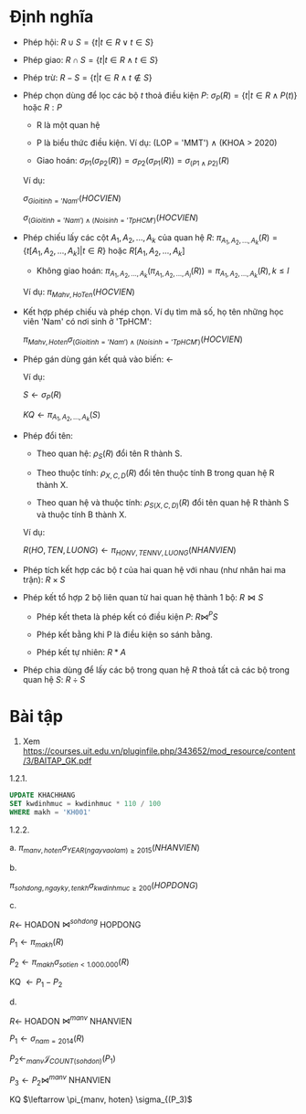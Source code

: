 # Định nghĩa

- Phép hội: $R \cup S = \{ t | t \in R \lor t \in S\}$

- Phép giao: $R \cap S = \{t | t \in R \land t \in S\}$

- Phép trừ: $R - S = \{t | t \in R \land t \notin S\}$

- Phép chọn dùng để lọc các bộ $t$ thoả điều kiện $P$: $\sigma_P(R) = \{t | t \in R \land P(t)\}$ hoặc $R: P$

  - R là một quan hệ

  - P là biểu thức điều kiện. Ví dụ: (LOP = 'MMT') $\land$ (KHOA > 2020)

  - Giao hoán: $\sigma_{P1}(\sigma_{P2}(R)) = \sigma_{P2}(\sigma_{P1}(R)) = \sigma_{(P1 \land P2)}(R)$

  Ví dụ:

    $\sigma_{Gioitinh = 'Nam'}(HOCVIEN)$

    $\sigma_{(Gioitinh = 'Nam') \land (Noisinh = 'TpHCM')}(HOCVIEN)$

- Phép chiếu lấy các cột $A_1, A_2, ..., A_k$ của quan hệ $R$: $\pi_{A_1, A_2, ..., A_k}(R) = \{t[A_1, A_2, ..., A_k] | t \in R\}$ hoặc $R[A_1, A_2, ..., A_k]$

  - Không giao hoán: $\pi_{A_1, A_2, ..., A_k}(\pi_{A_1, A_2, ..., A_l}(R)) = \pi_{A_1, A_2, ..., A_k}(R), k \le l$

  Ví dụ: $\pi_{Mahv, HoTen}(HOCVIEN)$

- Kết hợp phép chiếu và phép chọn. Ví dụ tìm mã số, họ tên những học viên 'Nam' có nơi sinh ở 'TpHCM':

  $\pi_{Mahv,Hoten}\sigma_{(Gioitinh = 'Nam') \land (Noisinh = 'TpHCM')}(HOCVIEN)$

- Phép gán dùng gán kết quả vào biến: $\leftarrow$

  Ví dụ:

    $S \leftarrow \sigma_P(R)$
    
    $KQ \leftarrow \pi_{A_1, A_2, ..., A_k}(S)$

- Phép đổi tên:

  - Theo quan hệ: $\rho_S(R)$ đổi tên R thành S.

  - Theo thuộc tính: $\rho_{X, C, D}(R)$ đổi tên thuộc tính B trong quan hệ R thành X.

  - Theo quan hệ và thuộc tính: $\rho_{S(X, C, D)}(R)$ đổi tên quan hệ R thành S và thuộc tính B thành X.

  Ví dụ:

    $R(HO, TEN, LUONG) \leftarrow \pi_{HONV, TENNV, LUONG}(NHANVIEN)$

- Phép tích kết hợp các bộ $t$ của hai quan hệ với nhau (như nhân hai ma trận): $R \times S$

- Phép kết tổ hợp 2 bộ liên quan từ hai quan hệ thành 1 bộ: $R \bowtie S$

  - Phép kết theta là phép kết có điều kiện $P$: $R \bowtie^P S$

  - Phép kết bằng khi P là điều kiện so sánh bằng.

  - Phép kết tự nhiên: $R * A$

- Phép chia dùng để lấy các bộ trong quan hệ $R$ thoả tất cả các bộ trong quan hệ $S$: $R \div S$

# Bài tập

1. Xem https://courses.uit.edu.vn/pluginfile.php/343652/mod_resource/content/3/BAITAP_GK.pdf

1.2.1.

```sql
UPDATE KHACHHANG
SET kwdinhmuc = kwdinhmuc * 110 / 100
WHERE makh = 'KH001'
```

1.2.2.

a. $\pi_{manv, hoten} \sigma_{YEAR(ngayvaolam) \ge 2015}(NHANVIEN)$

b.

  $\pi_{sohdong, ngayky, tenkh} \sigma_{kwdinhmuc \ge 200}(HOPDONG)$

c.

  $R \leftarrow$ HOADON $\bowtie^{sohdong}$ HOPDONG

  $P_1 \leftarrow \pi_{makh} (R)$

  $P_2 \leftarrow \pi_{makh} \sigma_{sotien < 1.000.000}(R)$

  KQ $\leftarrow P_1 - P_2$

d.

  $R \leftarrow$ HOADON $\bowtie^{manv}$ NHANVIEN

  $P_1 \leftarrow \sigma_{nam = 2014}(R)$

  $P_2 \leftarrow _{manv}\mathcal{J}_{COUNT(sohdon)}(P_1)$

  $P_3 \leftarrow P_2 \bowtie^{manv}$ NHANVIEN

  KQ $\leftarrow \pi_{manv, hoten} \sigma_{(P_3)$